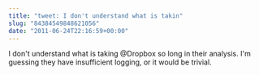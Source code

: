 ```yaml
---
title: "tweet: I don't understand what is takin"
slug: "84384549848621056"
date: "2011-06-24T22:16:59+00:00"
---
```

I don't understand what is taking @Dropbox so long in their analysis.  I'm guessing they have insufficient logging, or it would be trivial.
